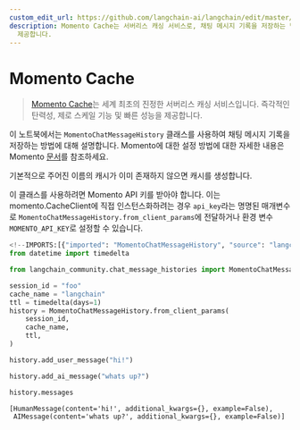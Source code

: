 ```yaml
---
custom_edit_url: https://github.com/langchain-ai/langchain/edit/master/docs/docs/integrations/memory/momento_chat_message_history.ipynb
description: Momento Cache는 서버리스 캐싱 서비스로, 채팅 메시지 기록을 저장하는 방법을 설명합니다. 빠르고 유연한 캐싱 솔루션을
  제공합니다.
---
```


# Momento Cache

> [Momento Cache](https://docs.momentohq.com/)는 세계 최초의 진정한 서버리스 캐싱 서비스입니다. 즉각적인 탄력성, 제로 스케일 기능 및 빠른 성능을 제공합니다.  

이 노트북에서는 `MomentoChatMessageHistory` 클래스를 사용하여 채팅 메시지 기록을 저장하는 방법에 대해 설명합니다. Momento에 대한 설정 방법에 대한 자세한 내용은 Momento [문서](https://docs.momentohq.com/getting-started)를 참조하세요.

기본적으로 주어진 이름의 캐시가 이미 존재하지 않으면 캐시를 생성합니다.

이 클래스를 사용하려면 Momento API 키를 받아야 합니다. 이는 momento.CacheClient에 직접 인스턴스화하려는 경우 `api_key`라는 명명된 매개변수로 `MomentoChatMessageHistory.from_client_params`에 전달하거나 환경 변수 `MOMENTO_API_KEY`로 설정할 수 있습니다.

```python
<!--IMPORTS:[{"imported": "MomentoChatMessageHistory", "source": "langchain_community.chat_message_histories", "docs": "https://api.python.langchain.com/en/latest/chat_message_histories/langchain_community.chat_message_histories.momento.MomentoChatMessageHistory.html", "title": "Momento Cache"}]-->
from datetime import timedelta

from langchain_community.chat_message_histories import MomentoChatMessageHistory

session_id = "foo"
cache_name = "langchain"
ttl = timedelta(days=1)
history = MomentoChatMessageHistory.from_client_params(
    session_id,
    cache_name,
    ttl,
)

history.add_user_message("hi!")

history.add_ai_message("whats up?")
```


```python
history.messages
```


```output
[HumanMessage(content='hi!', additional_kwargs={}, example=False),
 AIMessage(content='whats up?', additional_kwargs={}, example=False)]
```